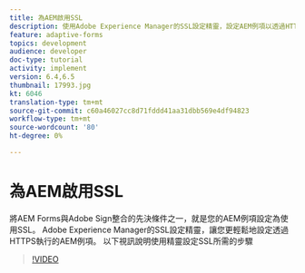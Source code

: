 ```yaml
---
title: 為AEM啟用SSL
description: 使用Adobe Experience Manager的SSL設定精靈，設定AEM例項以透過HTTPS執行。
feature: adaptive-forms
topics: development
audience: developer
doc-type: tutorial
activity: implement
version: 6.4,6.5
thumbnail: 17993.jpg
kt: 6046
translation-type: tm+mt
source-git-commit: c60a46027cc8d71fddd41aa31dbb569e4df94823
workflow-type: tm+mt
source-wordcount: '80'
ht-degree: 0%

---
```



# 為AEM啟用SSL

將AEM Forms與Adobe Sign整合的先決條件之一，就是您的AEM例項設定為使用SSL。 Adobe Experience Manager的SSL設定精靈，讓您更輕鬆地設定透過HTTPS執行的AEM例項。
以下視訊說明使用精靈設定SSL所需的步驟

>[!VIDEO](https://video.tv.adobe.com/v/17993/?quality=9&learn=on)